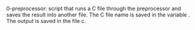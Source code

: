 0-preprocessor: script that runs a C file through the preprocessor and saves the result into another file. The C file name is saved in the variable . The output is saved in the file c.
